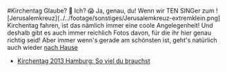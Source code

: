 #Kirchentag
Glaube? :crystal_ball: Ich? :scream:
Ja, genau, du! Wenn wir TEN SINGer zum ![Jerusalemkreuz](../../footage/sonstiges/Jerusalemkreuz-extremklein.png] Kirchentag fahren, ist das nämlich immer eine coole Angelegenheit! Und deshalb gibt es auch immer reichlich Fotos davon, für die ihr hier genau richtig seid! Aber immer wenn's gerade am schönsten ist, geht's natürlich auch wieder [nach Hause](../../Linkliste.md)

* [Kirchentag 2013 Hamburg: So viel du brauchst](https://www.flickr.com/gp/tsmoers/1MhSC0)